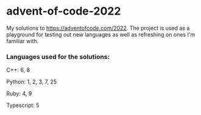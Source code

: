 # advent-of-code-2022

My solutions to https://adventofcode.com/2022. The project is used as a playground for testing out new languages as well as refreshing on ones I'm familiar with.

### Languages used for the solutions:

C++: 6, 8

Python: 1, 2, 3, 7, 25

Ruby: 4, 9

Typescript: 5
